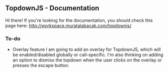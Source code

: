 ## TopdownJS - Documentation

Hi there! If you're looking for the documentation, you should check this page here:
http://workspace.muratalabacak.com/topdownjs/

### To-do

* Overlay feature
I am going to add an overlay for TopdownJS, which will be enabled/disabled globally or call-specific. I'm also thinking on adding an option to dismiss the topdown when the user clicks on the overlay or presses the escape button.
